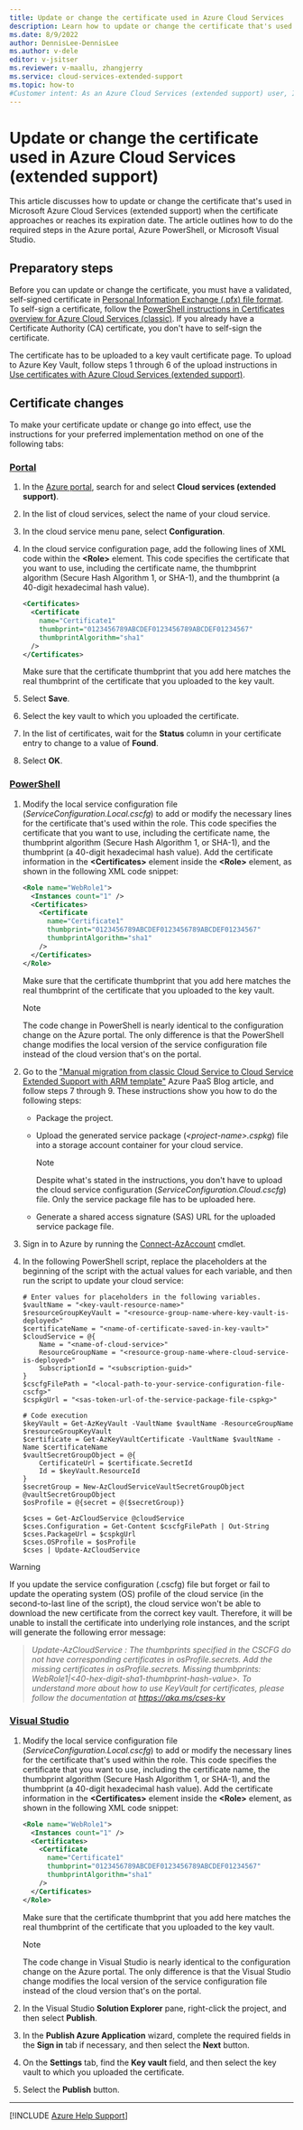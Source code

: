 ```yaml
---
title: Update or change the certificate used in Azure Cloud Services
description: Learn how to update or change the certificate that's used in Azure Cloud Services (extended support). 
ms.date: 8/9/2022
author: DennisLee-DennisLee
ms.author: v-dele
editor: v-jsitser
ms.reviewer: v-maallu, zhangjerry
ms.service: cloud-services-extended-support
ms.topic: how-to
#Customer intent: As an Azure Cloud Services (extended support) user, I want to get instructions about how to update or change the certificate that's used so that my cloud application is available to customers with zero or minimal downtime.
---
```


# Update or change the certificate used in Azure Cloud Services (extended support)

This article discusses how to update or change the certificate that's used in Microsoft Azure Cloud Services (extended support) when the certificate approaches or reaches its expiration date. The article outlines how to do the required steps in the Azure portal, Azure PowerShell, or Microsoft Visual Studio.

## Preparatory steps

Before you can update or change the certificate, you must have a validated, self-signed certificate in [Personal Information Exchange (.pfx) file format](/windows-hardware/drivers/install/personal-information-exchange---pfx--files). To self-sign a certificate, follow the [PowerShell instructions in Certificates overview for Azure Cloud Services (classic)](/azure/cloud-services/cloud-services-certs-create#powershell). If you already have a Certificate Authority (CA) certificate, you don't have to self-sign the certificate.

The certificate has to be uploaded to a key vault certificate page. To upload to Azure Key Vault, follow steps 1 through 6 of the upload instructions in [Use certificates with Azure Cloud Services (extended support)](/azure/cloud-services-extended-support/certificates-and-key-vault#upload-a-certificate-to-key-vault).

## Certificate changes

To make your certificate update or change go into effect, use the instructions for your preferred implementation method on one of the following tabs:

### [Portal](#tab/azure-portal)

1. In the [Azure portal](https://portal.azure.com), search for and select **Cloud services (extended support)**.
1. In the list of cloud services, select the name of your cloud service.
1. In the cloud service menu pane, select **Configuration**.
1. In the cloud service configuration page, add the following lines of XML code within the **\<Role>** element. This code specifies the certificate that you want to use, including the certificate name, the thumbprint algorithm (Secure Hash Algorithm 1, or SHA-1), and the thumbprint (a 40-digit hexadecimal hash value).

   ```xml
   <Certificates>
     <Certificate
       name="Certificate1"
       thumbprint="0123456789ABCDEF0123456789ABCDEF01234567"
       thumbprintAlgorithm="sha1"
     />
   </Certificates>
   ```

   Make sure that the certificate thumbprint that you add here matches the real thumbprint of the certificate that you uploaded to the key vault.

1. Select **Save**.
1. Select the key vault to which you uploaded the certificate.
1. In the list of certificates, wait for the **Status** column in your certificate entry to change to a value of **Found**.
1. Select **OK**.

### [PowerShell](#tab/azure-powershell)

1. Modify the local service configuration file (*ServiceConfiguration.Local.cscfg*) to add or modify the necessary lines for the certificate that's used within the role. This code specifies the certificate that you want to use, including the certificate name, the thumbprint algorithm (Secure Hash Algorithm 1, or SHA-1), and the thumbprint (a 40-digit hexadecimal hash value). Add the certificate information in the **\<Certificates>** element inside the **\<Role>** element, as shown in the following XML code snippet:

   ```xml
   <Role name="WebRole1">
     <Instances count="1" />
     <Certificates>
       <Certificate
         name="Certificate1"
         thumbprint="0123456789ABCDEF0123456789ABCDEF01234567"
         thumbprintAlgorithm="sha1"
       />
     </Certificates>
   </Role>
   ```

   Make sure that the certificate thumbprint that you add here matches the real thumbprint of the certificate that you uploaded to the key vault.

   > [!NOTE]
   > The code change in PowerShell is nearly identical to the configuration change on the Azure portal. The only difference is that the PowerShell change modifies the local version of the service configuration file instead of the cloud version that's on the portal.

1. Go to the ["Manual migration from classic Cloud Service to Cloud Service Extended Support with ARM template"](https://techcommunity.microsoft.com/t5/azure-paas-blog/manual-migration-from-classic-cloud-service-to-cloud-service/ba-p/2263817) Azure PaaS Blog article, and follow steps 7 through 9. These instructions show you how to do the following steps:

   - Package the project.
   - Upload the generated service package (*\<project-name>.cspkg*) file into a storage account container for your cloud service.

     > [!NOTE]
     > Despite what's stated in the instructions, you don't have to upload the cloud service configuration (*ServiceConfiguration.Cloud.cscfg*) file. Only the service package file has to be uploaded here.

   - Generate a shared access signature (SAS) URL for the uploaded service package file.

1. Sign in to Azure by running the [Connect-AzAccount](/powershell/module/az.accounts/connect-azaccount) cmdlet.
1. In the following PowerShell script, replace the placeholders at the beginning of the script with the actual values for each variable, and then run the script to update your cloud service:

   ```azurepowershell
   # Enter values for placeholders in the following variables.
   $vaultName = "<key-vault-resource-name>"
   $resourceGroupKeyVault = "<resource-group-name-where-key-vault-is-deployed>"
   $certificateName = "<name-of-certificate-saved-in-key-vault>"
   $cloudService = @{
       Name = "<name-of-cloud-service>"
       ResourceGroupName = "<resource-group-name-where-cloud-service-is-deployed>"
       SubscriptionId = "<subscription-guid>"
   }
   $cscfgFilePath = "<local-path-to-your-service-configuration-file-cscfg>"
   $cspkgUrl = "<sas-token-url-of-the-service-package-file-cspkg>"

   # Code execution
   $keyVault = Get-AzKeyVault -VaultName $vaultName -ResourceGroupName $resourceGroupKeyVault
   $certificate = Get-AzKeyVaultCertificate -VaultName $vaultName -Name $certificateName
   $vaultSecretGroupObject = @{
       CertificateUrl = $certificate.SecretId
       Id = $keyVault.ResourceId
   }
   $secretGroup = New-AzCloudServiceVaultSecretGroupObject @vaultSecretGroupObject
   $osProfile = @{secret = @($secretGroup)}

   $cses = Get-AzCloudService @cloudService
   $cses.Configuration = Get-Content $cscfgFilePath | Out-String
   $cses.PackageUrl = $cspkgUrl
   $cses.OSProfile = $osProfile
   $cses | Update-AzCloudService
   ```

> [!WARNING]
> If you update the service configuration (.cscfg) file but forget or fail to update the operating system (OS) profile of the cloud service (in the second-to-last line of the script), the cloud service won't be able to download the new certificate from the correct key vault. Therefore, it will be unable to install the certificate into underlying role instances, and the script will generate the following error message:
>
> > *Update-AzCloudService : The thumbprints specified in the CSCFG do not have corresponding certificates in osProfile.secrets. Add the missing certificates in osProfile.secrets. Missing thumbprints: WebRole1|\<40-hex-digit-sha1-thumbprint-hash-value>. To understand more about how to use KeyVault for certificates, please follow the documentation at <https://aka.ms/cses-kv>*

### [Visual Studio](#tab/visual-studio)

1. Modify the local service configuration file (*ServiceConfiguration.Local.cscfg*) to add or modify the necessary lines for the certificate that's used within the role. This code specifies the certificate that you want to use, including the certificate name, the thumbprint algorithm (Secure Hash Algorithm 1, or SHA-1), and the thumbprint (a 40-digit hexadecimal hash value). Add the certificate information in the **\<Certificates>** element inside the **\<Role>** element, as shown in the following XML code snippet:

   ```xml
   <Role name="WebRole1">
     <Instances count="1" />
     <Certificates>
       <Certificate
         name="Certificate1"
         thumbprint="0123456789ABCDEF0123456789ABCDEF01234567"
         thumbprintAlgorithm="sha1"
       />
     </Certificates>
   </Role>
   ```

   Make sure that the certificate thumbprint that you add here matches the real thumbprint of the certificate that you uploaded to the key vault.

   > [!NOTE]
   > The code change in Visual Studio is nearly identical to the configuration change on the Azure portal. The only difference is that the Visual Studio change modifies the local version of the service configuration file instead of the cloud version that's on the portal.

1. In the Visual Studio **Solution Explorer** pane, right-click the project, and then select **Publish**.
1. In the **Publish Azure Application** wizard, complete the required fields in the **Sign in** tab if necessary, and then select the **Next** button.
1. On the **Settings** tab, find the **Key vault** field, and then select the key vault to which you uploaded the certificate.
1. Select the **Publish** button.

---

[!INCLUDE [Azure Help Support](../../includes/azure-help-support.md)]

